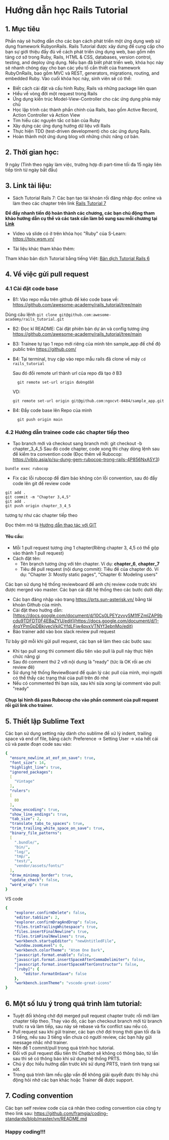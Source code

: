 # Hướng dẫn học Rails Tutorial

## 1. Mục tiêu
Phần này sẽ hướng dẫn cho các bạn cách phát triển một ứng dụng web sử dụng framework RubyonRails. Rails Tutorial được xây dưng để cung cấp cho bạn sự giới thiệu đầy đủ về cách phát triển ứng dụng web, bao gồm nền tảng cơ sở trong Ruby, Rails, HTML & CSS, databases, version control, testing, and deploy ứng dụng. Nếu bạn đã biết phát triển web, khóa học này sẽ nhanh chóng dạy cho bạn các yếu tố cần thiết của framework RubyOnRails, bao gồm MVC và REST, generators, migrations, routing, and embedded Ruby.
Vào cuối khóa học này, sinh viên sẽ có thể:
  - Biết cách cài đặt và cấu hình Ruby, Rails và những package liên quan
  - Hiểu về vòng đời một request trong Rails
  - Ứng dụng kiến ​​trúc Model-View-Controller cho các ứng dụng phía máy chủ
  - Học lập trình các thành phần chính của Rails, bao gồm Active Record, Action Controller và Action View
  - Tìm hiểu các nguyên tắc cơ bản của Ruby
  - Xây dựng các ứng dụng hướng dữ liệu với Rails
  - Thực hiện TDD (test-driven development) cho các ứng dụng Rails.
  - Hoàn thành một ứng dụng blog với những chức năng cơ bản.
## 2. Thời gian học:
9 ngày (Tính theo ngày làm việc, trường hợp đi part-time tối đa 15 ngày liên tiếp tính từ ngày bắt đầu)

## 3. Link tài liệu:
- Sách Tutorial Rails 7: Các bạn tạo tài khoản rồi đăng nhập đọc online và làm theo các chapter trên link [Rails Tutorial 7](https://www.oreilly.com/library/view/ruby-on-rails/9780138050061/?_gl=1*mgpyfg*_ga*OTcxNjQ4NDM1LjE2ODg2MjkzMzI.*_ga_092EL089CH*MTY4ODYyOTMzMS4xLjEuMTY4ODYyOTM3Ny4xNC4wLjA.)

 **Để đẩy nhanh tiến độ hoàn thành các chương, các bạn chủ động tham khảo hướng dẫn cụ thể và các task cần làm bổ sung sau mỗi chương tại [Link](https://docs.google.com/spreadsheets/d/1ME3lk9-kYoQwC-3Exrq9ZkA8F6o0ZJxgGH8PKru7Bug/edit#gid=0)**
- Video và slide có ở trên khóa học "Ruby" của S-Learn: https://tpiv.wsm.vn/
  
- Tài liệu khác tham khảo thêm: 

Tham khảo bản dịch Tutorial bằng tiếng Việt: [Bản dịch Tutorial Rails 6](https://docs.google.com/document/d/1cRZAH6hnrTVDEdceAKrG1eynz_EHoFoB/edit?rtpof=true)

## 4. Về việc gửi pull request
### 4.1 Cài đặt code base
- B1: Vào repo mẫu trên github để kéo code base về:
https://github.com/awesome-academy/rails_tutorial/tree/main

Dùng câu lệnh `git clone git@github.com:awesome-academy/rails_tutorial.git`
- B2: Đọc kĩ README: Cài đặt phiên bản dự án và config tương ứng https://github.com/awesome-academy/rails_tutorial/tree/main
- B3: Trainee tự tạo 1 repo mới riêng của mình tên sample_app để chế độ public trên https://github.com/
- B4: Tại terminal, truy cập vào repo mẫu rails đã clone về máy
  `cd rails_tutorial`
  
  Sau đó đổi remote url thành url của repo đã tạo ở B3
  ```
    git remote set-url origin đườngdẫn
  ```
  VD:
  ```
  git remote set-url origin git@github.com:ngocvt-0484/sample_app.git
  ```
- B4: Đẩy code base lên Repo của mình
  ```
    git push origin main
  ```
### 4.2 Hướng dẫn trainee code các chapter tiếp theo

- Tạo branch mới và checkout sang branch mới: git checkout -b chapter_3_4_5
Sau đó code chapter, code xong thì chạy dòng lệnh sau để kiểm tra convention code (Đọc thêm về Rubocop: https://viblo.asia/p/su-dung-gem-rubocop-trong-rails-4P856NxA5Y3)

```
bundle exec rubocop
```

- Fix các lỗi rubocop để đảm bảo không còn lỗi convention, sau đó đẩy code lên git để review code

```
git add .
git commit -m "Chapter 3,4,5"
git add .
git push origin chapter_3_4_5
```
tương tự như các chapter tiếp theo

Đọc thêm mô tả [Hướng dẫn thao tác với GIT](https://docs.google.com/spreadsheets/d/1ME3lk9-kYoQwC-3Exrq9ZkA8F6o0ZJxgGH8PKru7Bug/edit#gid=0)

#### Yêu cầu:
- Mỗi 1 pull request tương ứng 1 chapter(Riêng chapter 3, 4,5 có thể gộp vào thành 1 pull request)
- Cách đặt tên:
  + Tên branch tương ứng với tên chapter. Ví dụ: **chapter_6**, **chapter_7**
  + Tiêu đề pull request (nội dung commit): Tiêu đề của chapter đó.
    Ví dụ: "Chapter 3: Mostly static pages", "Chapter 6: Modeling users"

Các bạn sử dụng hệ thống reviewboard để anh chị review code trước khi được merged vào master. Các bạn cài đặt hệ thống theo các bước dưới đây:

- Các bạn đăng nhập vào trang https://prts.sun-asterisk.vn/ bằng tài khoản Github của mình.
- Cài đặt theo hướng dẫn: [https://docs.google.com/document/d/10Cs0LPEYzvvySM1fFZmlZAP9bcdu9TDFDT0F4EBaZYU/edit](https://docs.google.com/document/d/1-4rqYPmGpDBkjvecVkjICYfdLFjw4pvxVTNYf3ebnMo/edit)
- Báo trainer add vào box slack review pull request

Từ bây giờ mỗi khi gửi pull request, các bạn sẽ làm theo các bước sau:
- Khi tạo pull xong thì comment đầu tiên vào pull là pull này thực hiện chức năng gì
- Sau đó comment thứ 2 với nội dung là "ready" (tức là OK rồi ae chi review đê)
- Sử dụng hệ thống ReviewBoard để quản lý các pull của mình, mọi người có thể thấy các trạng thái của pull trên đó nhé
- Nếu có commented thì bạn sửa, sau khi sửa xong lại comment vào pull: "ready"

#### Chụp lại hình đã pass Rubocop cho vào phần comment của pull request rồi gửi link cho trainer.

## 5. Thiết lập Sublime Text
Các bạn sử dụng setting này dành cho sublime để xử lý indent, trailing space và end of file, bằng cách:
Preference -> Setting User -> xóa hết cái cũ và paste đoạn code sau vào:
```yaml
{
  "ensure_newline_at_eof_on_save": true,
  "font_size": 14,
  "highlight_line": true,
  "ignored_packages":
  [
    "Vintage"
  ],
  "rulers":
  [
    80
  ],
  "show_encoding": true,
  "show_line_endings": true,
  "tab_size": 2,
  "translate_tabs_to_spaces": true,
  "trim_trailing_white_space_on_save": true,
  "binary_file_patterns":
  [
    ".bundle/",
    "bin/",
    "log/",
    "tmp/",
    "test/",
    "vendor/assets/fonts/"
  ],
  "draw_minimap_border": true,
  "update_check": false,
  "word_wrap": true
}
```

VS code
```yaml
{
    "explorer.confirmDelete": false,
    "editor.tabSize": 2,
    "explorer.confirmDragAndDrop": false,
    "files.trimTrailingWhitespace": true,
    "files.insertFinalNewline": true,
    "files.trimFinalNewlines": true,
    "workbench.startupEditor": "newUntitledFile",
    "window.zoomLevel": 0,
    "workbench.colorTheme": "Atom One Dark",
    "javascript.format.enable": false,
    "javascript.format.insertSpaceAfterCommaDelimiter": false,
    "javascript.format.insertSpaceAfterConstructor": false,
    "[ruby]": {
        "editor.formatOnSave": false
    },
    "workbench.iconTheme": "vscode-great-icons"
}
```
## 6. Một số lưu ý trong quá trình làm tutorial:
- Tuyệt đối không chờ đợi merged pull request chapter trước rồi mới làm chapter tiếp theo. Thay vào đó, các bạn checkout branch mới từ branch trước ra và làm tiếp, sau này sẽ rebase và fix conflict sau nếu có.
- Pull request sau khi gửi trainer, các bạn chờ đợi trong thời gian tối đa là 3 tiếng, nếu sau 3 tiếng vẫn chưa có người review, các bạn hãy gửi message nhắc nhở trainer.
- Nên để 1 commit/pull trong quá trình học tutorial.
- Đối với pull request đầu tiên thì Chatbot sẽ không có thông báo, từ lần sau thì sẽ có thông báo khi sử dụng hệ thống PRTS.
- Chú ý đọc hiểu hướng dẫn trước khi sử dụng PRTS, tránh tình trạng sai xót.
- Trong quá trình làm nếu gặp vấn đề không giải quyết được thì hãy chủ động hỏi nhờ các bạn khác hoặc Trainer để được support.

## 7. Coding convention
Các bạn self review code của cá nhân theo coding convention của công ty theo link sau:
https://github.com/framgia/coding-standards/blob/master/vn/README.md

### Happy coding!!!
